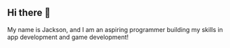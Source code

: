 ## Hi there 👋

My name is Jackson, and I am an aspiring programmer building my skills in app development and game development!
